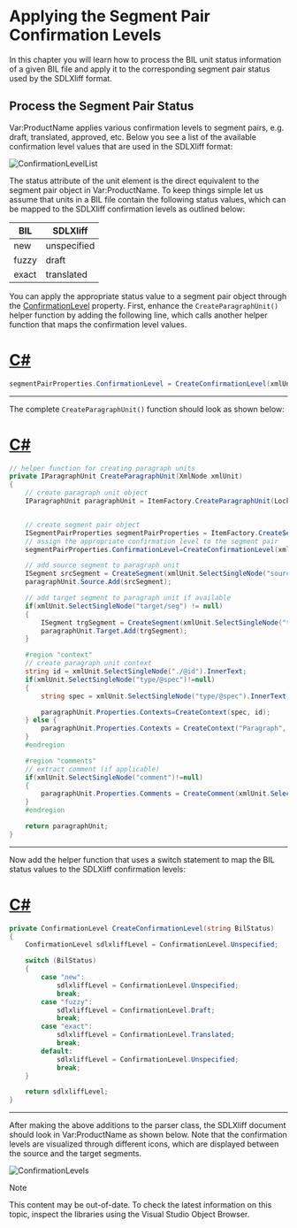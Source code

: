Applying the Segment Pair Confirmation Levels
===

In this chapter you will learn how to process the BIL unit status information of a given BIL file and apply it to the corresponding segment pair status used by the SDLXliff format.

Process the Segment Pair Status
--

Var:ProductName applies various confirmation levels to segment pairs, e.g. draft, translated, approved, etc. Below you see a list of the available confirmation level values that are used in the SDLXliff format:

![ConfirmationLevelList](images/ConfirmationLevelList.jpg)

The status attribute of the unit element is the direct equivalent to the segment pair object in Var:ProductName. To keep things simple let us assume that units in a BIL file contain the following status values, which can be mapped to the SDLXliff confirmation levels as outlined below:

|BIL          | SDLXliff   |
| ----------- | ----------- |
| new         | unspecified |
| fuzzy       | draft       |
| exact	      | translated  |


You can apply the appropriate status value to a segment pair object through the [ConfirmationLevel](../../api/filetypesupport/Sdl.FileTypeSupport.Framework.NativeApi.ISegmentPairProperties.yml#Sdl_FileTypeSupport_Framework_NativeApi_ISegmentPairProperties_ConfirmationLevel) property. First, enhance the ```CreateParagraphUnit()``` helper function by adding the following line, which calls another helper function that maps the confirmation level values.

# [C#](#tab/tabid-1)
```cs
segmentPairProperties.ConfirmationLevel = CreateConfirmationLevel(xmlUnit.Attributes["status"].Value);
```
***

The complete ```CreateParagraphUnit()``` function should look as shown below:

# [C#](#tab/tabid-2)
```cs
// helper function for creating paragraph units
private IParagraphUnit CreateParagraphUnit(XmlNode xmlUnit)
{
    // create paragraph unit object
    IParagraphUnit paragraphUnit = ItemFactory.CreateParagraphUnit(LockTypeFlags.Unlocked);


    // create segment pair object
    ISegmentPairProperties segmentPairProperties = ItemFactory.CreateSegmentPairProperties();  
    // assign the appropriate confirmation level to the segment pair            
    segmentPairProperties.ConfirmationLevel=CreateConfirmationLevel(xmlUnit.Attributes["status"].Value);

    // add source segment to paragraph unit
    ISegment srcSegment = CreateSegment(xmlUnit.SelectSingleNode("source/seg"), segmentPairProperties);            
    paragraphUnit.Source.Add(srcSegment);

    // add target segment to paragraph unit if available
    if(xmlUnit.SelectSingleNode("target/seg") != null)            
    {
        ISegment trgSegment = CreateSegment(xmlUnit.SelectSingleNode("target/seg"), segmentPairProperties);
        paragraphUnit.Target.Add(trgSegment);
    }

    #region "context"
    // create paragraph unit context
    string id = xmlUnit.SelectSingleNode("./@id").InnerText;
    if(xmlUnit.SelectSingleNode("type/@spec")!=null)
    {
        string spec = xmlUnit.SelectSingleNode("type/@spec").InnerText;

        paragraphUnit.Properties.Contexts=CreateContext(spec, id);
    } else {
        paragraphUnit.Properties.Contexts = CreateContext("Paragraph", id);
    }
    #endregion

    #region "comments"
    // extract comment (if applicable)
    if(xmlUnit.SelectSingleNode("comment")!=null)
    {
        paragraphUnit.Properties.Comments = CreateComment(xmlUnit.SelectSingleNode("comment").InnerText);
    }
    #endregion

    return paragraphUnit;
}
```
***

Now add the helper function that uses a switch statement to map the BIL status values to the SDLXliff confirmation levels:

# [C#](#tab/tabid-3)
```cs
private ConfirmationLevel CreateConfirmationLevel(string BilStatus)
{
    ConfirmationLevel sdlxliffLevel = ConfirmationLevel.Unspecified;

    switch (BilStatus)
    {
        case "new":
            sdlxliffLevel = ConfirmationLevel.Unspecified;
            break;
        case "fuzzy":
            sdlxliffLevel = ConfirmationLevel.Draft;
            break;
        case "exact":
            sdlxliffLevel = ConfirmationLevel.Translated;
            break;
        default:
            sdlxliffLevel = ConfirmationLevel.Unspecified;
            break;
    }

    return sdlxliffLevel;
}
```
***
After making the above additions to the parser class, the SDLXliff document should look in Var:ProductName as shown below. Note that the confirmation levels are visualized through different icons, which are displayed between the source and the target segments.

![ConfirmationLevels](images/ConfirmationLevels.jpg)

>[!NOTE]
>
> This content may be out-of-date. To check the latest information on this topic, inspect the libraries using the Visual Studio Object Browser.
